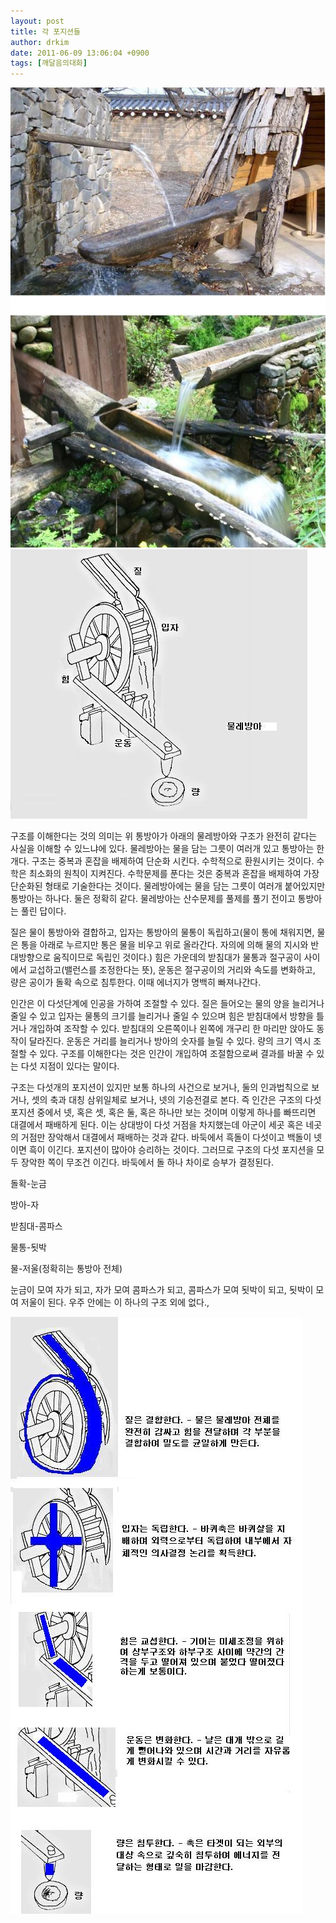 ```yaml
---
layout: post
title: 각 포지션들
author: drkim
date: 2011-06-09 13:06:04 +0900
tags: [깨달음의대화]
---
```

![](/files/attach/images/198/334/175/6.JPG)![](/files/attach/images/198/334/175/0.JPG)  


  


구조를 이해한다는 것의 의미는 위 통방아가 아래의 물레방아와 구조가 완전히 같다는 사실을 이해할 수 있느냐에 있다. 물레방아는 물을 담는 그릇이 여러개 있고 통방아는 한 개다. 구조는 중복과 혼잡을 배제하여 단순화 시킨다. 수학적으로 환원시키는 것이다. 수학은 최소화의 원칙이 지켜진다. 수학문제를 푼다는 것은 중복과 혼잡을 배제하여 가장 단순화된 형태로 기술한다는 것이다. 물레방아에는 물을 담는 그릇이 여러개 붙어있지만 통방아는 하나다. 둘은 정확히 같다. 물레방아는 산수문제를 풀제를 풀기 전이고 통방아는 풀린 답이다.

  


질은 물이 통방아와 결합하고, 입자는 통방아의 물통이 독립하고(물이 통에 채워지면, 물은 통을 아래로 누르지만 통은 물을 비우고 위로 올라간다. 자의에 의해 물의 지시와 반대방향으로 움직이므로 독립인 것이다.) 힘은 가운데의 받침대가 물통과 절구공이 사이에서 교섭하고(밸런스를 조정한다는 뜻), 운동은 절구공이의 거리와 속도를 변화하고, 량은 공이가 돌확 속으로 침투한다. 이때 에너지가 명백히 빠져나간다.

  


인간은 이 다섯단계에 인공을 가하여 조절할 수 있다. 질은 들어오는 물의 양을 늘리거나 줄일 수 있고 입자는 물통의 크기를 늘리거나 줄일 수 있으며 힘은 받침대에서 방향을 틀거나 개입하여 조작할 수 있다. 받침대의 오른쪽이나 왼쪽에 개구리 한 마리만 앉아도 동작이 달라진다. 운동은 거리를 늘리거나 방아의 숫자를 늘릴 수 있다. 량의 크기 역시 조절할 수 있다. 구조를 이해한다는 것은 인간이 개입하여 조절함으로써 결과를 바꿀 수 있는 다섯 지점이 있다는 말이다.

  


구조는 다섯개의 포지션이 있지만 보통 하나의 사건으로 보거나, 둘의 인과법칙으로 보거나, 셋의 축과 대칭 삼위일체로 보거나, 넷의 기승전결로 본다. 즉 인간은 구조의 다섯 포지션 중에서 넷, 혹은 셋, 혹은 둘, 혹은 하나만 보는 것이며 이렇게 하나를 빠뜨리면 대결에서 패배하게 된다. 이는 상대방이 다섯 거점을 차지했는데 아군이 세곳 혹은 네곳의 거점만 장악해서 대결에서 패배하는 것과 같다. 바둑에서 흑돌이 다섯이고 백돌이 넷이면 흑이 이긴다. 포지션이 많아야 승리하는 것이다. 그러므로 구조의 다섯 포지션을 모두 장악한 쪽이 무조건 이긴다. 바둑에서 돌 하나 차이로 승부가 결정된다.

  


돌확-눈금

방아-자

받침대-콤파스

물통-됫박

물-저울(정확히는 통방아 전체)

  


눈금이 모여 자가 되고, 자가 모여 콤파스가 되고, 콤파스가 모여 됫박이 되고, 됫박이 모여 저울이 된다. 우주 안에는 이 하나의 구조 외에 없다.,

  


 ![](/files/attach/images/198/334/175/7.JPG)